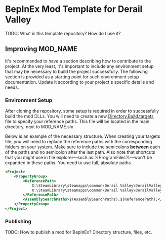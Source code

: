 # BepInEx Mod Template for Derail Valley

TODO: What is this template repository? How do I use it?

## Improving MOD_NAME

It's recommended to have a section describing how to contribute to the project. At the very least, it's important to include any environment setup that may be necessary to build the project successfully. The following section is provided as a starting point for such environment setup documentation. Update it according to your project's specific details and needs.

### Environment Setup

After cloning the repository, some setup is required in order to successfully build the mod DLLs. You will need to create a new [Directory.Build.targets](https://learn.microsoft.com/en-us/visualstudio/msbuild/customize-your-build?view=vs-2022) file to specify your reference paths. This file will be located in the main directory, next to MOD_NAME.sln.

Below is an example of the necessary structure. When creating your targets file, you will need to replace the reference paths with the corresponding folders on your system. Make sure to include the semicolons **between** each of the paths and no semicolon after the last path. Also note that shortcuts that you might use in file explorer—such as %ProgramFiles%—won't be expanded in these paths. You need to use full, absolute paths.
```xml
<Project>
	<PropertyGroup>
		<ReferencePath>
			X:\SteamLibrary\steamapps\common\Derail Valley\DerailValley_Data\Managed\;
			X:\SteamLibrary\steamapps\common\Derail Valley\DerailValley_Data\Managed\UnityModManager\
		</ReferencePath>
		<AssemblySearchPaths>$(AssemblySearchPaths);$(ReferencePath);</AssemblySearchPaths>
	</PropertyGroup>
</Project>
```

### Publishing

TODO: How to publish a mod for BepInEx? Directory structure, files, etc.
